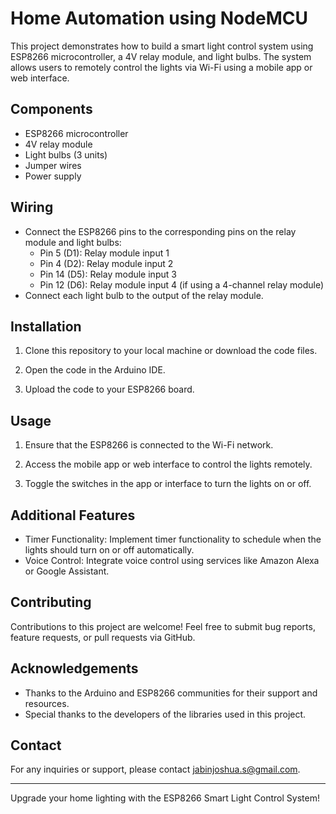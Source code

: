 # Home Automation using NodeMCU

This project demonstrates how to build a smart light control system using ESP8266 microcontroller, a 4V relay module, and light bulbs. The system allows users to remotely control the lights via Wi-Fi using a mobile app or web interface.

## Components

- ESP8266 microcontroller
- 4V relay module
- Light bulbs (3 units)
- Jumper wires
- Power supply

## Wiring

- Connect the ESP8266 pins to the corresponding pins on the relay module and light bulbs:
  - Pin 5 (D1): Relay module input 1
  - Pin 4 (D2): Relay module input 2
  - Pin 14 (D5): Relay module input 3
  - Pin 12 (D6): Relay module input 4 (if using a 4-channel relay module)
- Connect each light bulb to the output of the relay module.

## Installation

1. Clone this repository to your local machine or download the code files.

2. Open the code in the Arduino IDE.

3. Upload the code to your ESP8266 board.

## Usage

1. Ensure that the ESP8266 is connected to the Wi-Fi network.

2. Access the mobile app or web interface to control the lights remotely.

3. Toggle the switches in the app or interface to turn the lights on or off.

## Additional Features

- Timer Functionality: Implement timer functionality to schedule when the lights should turn on or off automatically.
- Voice Control: Integrate voice control using services like Amazon Alexa or Google Assistant.

## Contributing

Contributions to this project are welcome! Feel free to submit bug reports, feature requests, or pull requests via GitHub.

## Acknowledgements

- Thanks to the Arduino and ESP8266 communities for their support and resources.
- Special thanks to the developers of the libraries used in this project.

## Contact

For any inquiries or support, please contact jabinjoshua.s@gmail.com.

---

Upgrade your home lighting with the ESP8266 Smart Light Control System!
